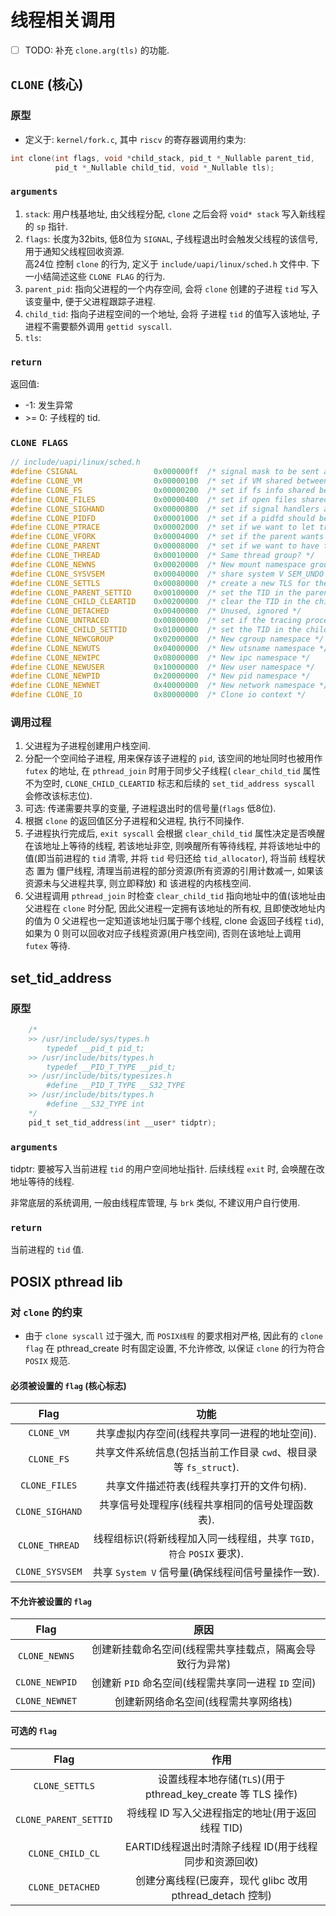 # 线程相关调用

- [ ] TODO: 补充 `clone.arg(tls)` 的功能.
## `CLONE` (核心)

### 原型

- 定义于: `kernel/fork.c`, 其中 `riscv` 的寄存器调用约束为:  
```C
int clone(int flags, void *child_stack, pid_t *_Nullable parent_tid,
          pid_t *_Nullable child_tid, void *_Nullable tls);
```

### `arguments`

1. `stack`: 用户栈基地址, 由父线程分配, `clone` 之后会将 `void* stack` 写入新线程的 `sp` 指针.
2. `flags`: 长度为32bits, 低8位为 `SIGNAL`, 子线程退出时会触发父线程的该信号, 用于通知父线程回收资源. \
    高24位 控制 `clone` 的行为, 定义于 `include/uapi/linux/sched.h` 文件中. 下一小结简述这些 `CLONE FLAG` 的行为.
3. `parent_pid`: 指向父进程的一个内存空间, 会将 `clone` 创建的子进程 `tid` 写入该变量中, 便于父进程跟踪子进程.
4. `child_tid`: 指向子进程空间的一个地址, 会将 子进程 `tid` 的值写入该地址, 子进程不需要额外调用 `gettid syscall`.
5. `tls`: 

### `return`
返回值: 
- -1: 发生异常
- \>= 0: 子线程的 tid.


### `CLONE FLAGS`

```C
// include/uapi/linux/sched.h
#define CSIGNAL		            0x000000ff	/* signal mask to be sent at exit */
#define CLONE_VM	            0x00000100	/* set if VM shared between processes */
#define CLONE_FS	            0x00000200	/* set if fs info shared between processes */
#define CLONE_FILES	            0x00000400	/* set if open files shared between processes */
#define CLONE_SIGHAND	        0x00000800	/* set if signal handlers and blocked signals shared */
#define CLONE_PIDFD	            0x00001000	/* set if a pidfd should be placed in parent */
#define CLONE_PTRACE	        0x00002000	/* set if we want to let tracing continue on the child too */
#define CLONE_VFORK	            0x00004000	/* set if the parent wants the child to wake it up on mm_release */
#define CLONE_PARENT	        0x00008000	/* set if we want to have the same parent as the cloner */
#define CLONE_THREAD	        0x00010000	/* Same thread group? */
#define CLONE_NEWNS	            0x00020000	/* New mount namespace group */
#define CLONE_SYSVSEM	        0x00040000	/* share system V SEM_UNDO semantics */
#define CLONE_SETTLS	        0x00080000	/* create a new TLS for the child */
#define CLONE_PARENT_SETTID	    0x00100000	/* set the TID in the parent */
#define CLONE_CHILD_CLEARTID	0x00200000	/* clear the TID in the child */
#define CLONE_DETACHED		    0x00400000	/* Unused, ignored */
#define CLONE_UNTRACED		    0x00800000	/* set if the tracing process can't force CLONE_PTRACE on this clone */
#define CLONE_CHILD_SETTID	    0x01000000	/* set the TID in the child */
#define CLONE_NEWCGROUP		    0x02000000	/* New cgroup namespace */
#define CLONE_NEWUTS		    0x04000000	/* New utsname namespace */
#define CLONE_NEWIPC		    0x08000000	/* New ipc namespace */
#define CLONE_NEWUSER		    0x10000000	/* New user namespace */
#define CLONE_NEWPID		    0x20000000	/* New pid namespace */
#define CLONE_NEWNET		    0x40000000	/* New network namespace */
#define CLONE_IO		        0x80000000	/* Clone io context */
```

### 调用过程
1. 父进程为子进程创建用户栈空间.
2. 分配一个空间给子进程, 用来保存该子进程的 `pid`, 该空间的地址同时也被用作 `futex` 的地址, 在 `pthread_join` 时用于同步父子线程( `clear_child_tid` 属性不为空时, `CLONE_CHILD_CLEARTID` 标志和后续的 `set_tid_address syscall` 会修改该标志位).
3. 可选: 传递需要共享的变量, 子进程退出时的信号量(`flags` 低8位).
4. 根据 `clone` 的返回值区分子进程和父进程, 执行不同操作. 
5. 子进程执行完成后, `exit syscall` 会根据 `clear_child_tid` 属性决定是否唤醒在该地址上等待的线程, 若该地址非空, 则唤醒所有等待线程, 并将该地址中的值(即当前进程的 `tid` 清零, 并将 `tid` 号归还给 `tid_allocator`), 将当前 线程状态 置为 僵尸线程, 清理当前进程的部分资源(所有资源的引用计数减一, 如果该资源未与父进程共享, 则立即释放) 和 该进程的内核栈空间.
6. 父进程调用 `pthread_join` 时检查 `clear_child_tid` 指向地址中的值(该地址由父进程在 `clone` 时分配, 因此父进程一定拥有该地址的所有权, 且即使改地址内的值为 0 父进程也一定知道该地址归属于哪个线程, clone 会返回子线程 `tid`), 如果为 0 则可以回收对应子线程资源(用户栈空间), 否则在该地址上调用 `futex` 等待.

## set_tid_address

### 原型
```C
    /*
    >> /usr/include/sys/types.h
        typedef __pid_t pid_t;
    >> /usr/include/bits/types.h
        typedef __PID_T_TYPE __pid_t;
    >> /usr/include/bits/typesizes.h
        #define __PID_T_TYPE __S32_TYPE
    >> /usr/include/bits/types.h
        #define __S32_TYPE int
    */
    pid_t set_tid_address(int __user* tidptr);
```

### `arguments` 
tidptr: 要被写入当前进程 `tid` 的用户空间地址指针. 后续线程 `exit` 时, 会唤醒在改地址等待的线程.  

非常底层的系统调用, 一般由线程库管理, 与 `brk` 类似, 不建议用户自行使用.

### `return`
当前进程的 `tid` 值.

## POSIX pthread lib

### 对 `clone` 的约束

- 由于 `clone syscall` 过于强大, 而 `POSIX线程` 的要求相对严格, 因此有的 `clone flag` 在 pthread_create 时有固定设置, 不允许修改, 以保证 `clone` 的行为符合 `POSIX` 规范.

#### 必须被设置的 `flag` (核心标志)

|Flag|功能|
|:-:|:-:|
|`CLONE_VM`         | ​共享虚拟内存空间​(线程共享同一进程的地址空间).|
|`CLONE_FS`         | 共享文件系统信息​(包括当前工作目录 `cwd`、根目录等 `fs_struct`).|
|`CLONE_FILES`      | ​共享文件描述符表​(线程共享打开的文件句柄).|
|`CLONE_SIGHAND`    | ​共享信号处理程序​(线程共享相同的信号处理函数表).|
|`CLONE_THREAD`     | ​线程组标识​(将新线程加入同一线程组，共享 `TGID，符合` `POSIX` 要求).|
|`CLONE_SYSVSEM`    | ​共享 `System V` 信号量​(确保线程间信号量操作一致).|

#### 不允许被设置的 `flag`

|​Flag​|​原因​|
|:-:|:-:|
|`CLONE_NEWNS`  | 创建新挂载命名空间(线程需共享挂载点，隔离会导致行为异常)|
|`CLONE_NEWPID` | 创建新 `PID` 命名空间(线程需共享同一进程 `ID` 空间)|
|`CLONE_NEWNET` | 创建新网络命名空间(线程需共享网络栈)|

#### 可选的 `flag`

|​Flag​|作用​|
|:-:|:-:|
|`CLONE_SETTLS`         |​设置线程本地存储(`TLS`)​(用于 pthread_key_create 等 TLS 操作)|
|`CLONE_PARENT_SETTID​`  |将线程 ID 写入父进程指定的地址​(用于返回线程 TID)|
|`CLONE_CHILD_CL`       |EARTID​线程退出时清除子线程 ID​(用于线程同步和资源回收)|
|`CLONE_DETACHED`       |​创建分离线程​(已废弃，现代 glibc 改用 pthread_detach 控制)|